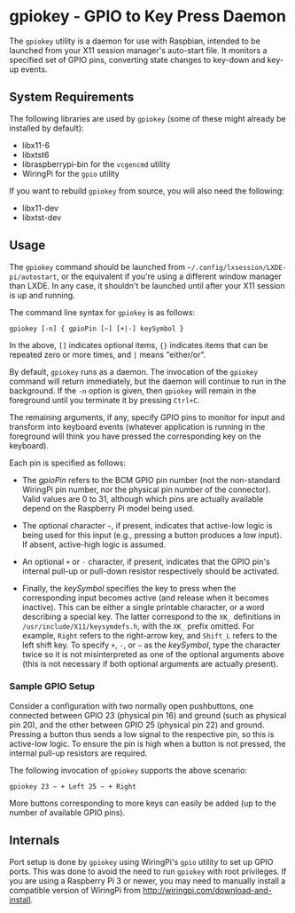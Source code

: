 # gpiokey - GPIO to Key Press Daemon

The `gpiokey` utility is a daemon for use with Raspbian, intended to be
launched from your X11 session manager's auto-start file. It monitors a
specified set of GPIO pins, converting state changes to key-down and key-up
events.

## System Requirements

The following libraries are used by `gpiokey` (some of these might already be
installed by default):

* libx11-6
* libxtst6
* libraspberrypi-bin for the `vcgencmd` utility
* WiringPi for the `gpio` utility

If you want to rebuild `gpiokey` from source, you will also need the following:

* libx11-dev
* libxtst-dev

## Usage

The `gpiokey` command should be launched from
`~/.config/lxsession/LXDE-pi/autostart`, or the equivalent if you're using a
different window manager than LXDE. In any case, it shouldn't be launched until
after your X11 session is up and running.

The command line syntax for `gpiokey` is as follows:

    gpiokey [-n] { gpioPin [~] [+|-] keySymbol }

In the above, `[]` indicates optional items, `{}` indicates items that can be
repeated zero or more times, and `|` means "either/or".

By default, `gpiokey` runs as a daemon. The invocation of the `gpiokey` command
will return immediately, but the daemon will continue to run in the background.
If the `-n` option is given, then `gpiokey` will remain in the foreground until
you terminate it by pressing `Ctrl+C`.

The remaining arguments, if any, specify GPIO pins to monitor for input and
transform into keyboard events (whatever application is running in the
foreground will think you have pressed the corresponding key on the keyboard).

Each pin is specified as follows:

* The _gpioPin_ refers to the BCM GPIO pin number (not the non-standard
  WiringPi pin number, nor the physical pin number of the connector). Valid
  values are 0 to 31, although which pins are actually available depend on the
  Raspberry Pi model being used.

* The optional character `~`, if present, indicates that active-low logic is
  being used for this input (e.g., pressing a button produces a low input). If
  absent, active-high logic is assumed.

* An optional `+` or `-` character, if present, indicates that the GPIO pin's
  internal pull-up or pull-down resistor respectively should be activated.

* Finally, the _keySymbol_ specifies the key to press when the corresponding
  input becomes active (and release when it becomes inactive). This can be
  either a single printable character, or a word describing a special key. The
  latter correspond to the `XK_` definitions in
  `/usr/include/X11/keysymdefs.h`, with the `XK_` prefix omitted. For example,
  `Right` refers to the right-arrow key, and `Shift_L` refers to the left shift
  key. To specify `+`, `-`, or `~` as the _keySymbol_, type the character twice
  so it is not misinterpreted as one of the optional arguments above (this is
  not necessary if both optional arguments are actually present).

### Sample GPIO Setup

Consider a configuration with two normally open pushbuttons, one connected
between GPIO 23 (physical pin 16) and ground (such as physical pin 20), and the
other between GPIO 25 (physical pin 22) and ground. Pressing a button thus
sends a low signal to the respective pin, so this is active-low logic. To
ensure the pin is high when a button is not pressed, the internal pull-up
resistors are required.

The following invocation of `gpiokey` supports the above scenario:

    gpiokey 23 ~ + Left 25 ~ + Right

More buttons corresponding to more keys can easily be added (up to the number
of available GPIO pins).

## Internals

Port setup is done by `gpiokey` using WiringPi's `gpio` utility to set up GPIO
ports. This was done to avoid the need to run `gpiokey` with root privileges.
If you are using a Raspberry Pi 3 or newer, you may need to manually install a
compatible version of WiringPi from <http://wiringpi.com/download-and-install>.
